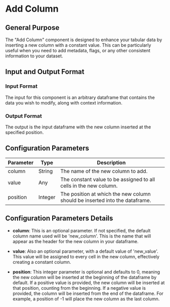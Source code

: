# Add Column

## General Purpose

The "Add Column" component is designed to enhance your tabular data by inserting a new column with a constant value. This can be particularly useful when you need to add metadata, flags, or any other consistent information to your dataset.

## Input and Output Format

### Input Format

The input for this component is an arbitrary dataframe that contains the data you wish to modify, along with context information.

### Output Format

The output is the input dataframe with the new column inserted at the specified position.

## Configuration Parameters

| Parameter | Type   | Description                                                                 |
|-----------|--------|-----------------------------------------------------------------------------|
| column    | String | The name of the new column to add.                                          |
| value     | Any    | The constant value to be assigned to all cells in the new column.           |
| position  | Integer| The position at which the new column should be inserted into the dataframe. |

## Configuration Parameters Details

- **column**: This is an optional parameter. If not specified, the default column name used will be 'new_column'. This is the name that will appear as the header for the new column in your dataframe.

- **value**: Also an optional parameter, with a default value of 'new_value'. This value will be assigned to every cell in the new column, effectively creating a constant column.

- **position**: This integer parameter is optional and defaults to 0, meaning the new column will be inserted at the beginning of the dataframe by default. If a positive value is provided, the new column will be inserted at that position, counting from the beginning. If a negative value is provided, the column will be inserted from the end of the dataframe. For example, a position of -1 will place the new column as the last column.